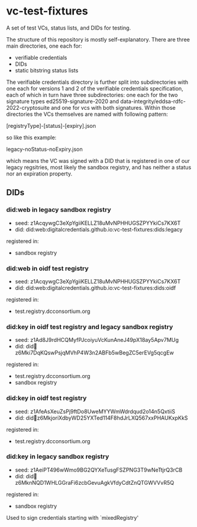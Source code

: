 # vc-test-fixtures

A set of test VCs, status lists, and DIDs for testing.

The structure of this repository is mostly self-explanatory. There are three main directories, one each for:

- verifiable credentials
- DIDs
- static bitstring status lists

The verifiable credentials directory is further split into subdirectories with one each for versions 1 and 2 of the verifiable credentials specification, each of which in turn have three subdirectories: one each for the two signature types ed25519-signature-2020 and data-integrity/eddsa-rdfc-2022-cryptosuite and one for vcs with both signatures. Within those directories the VCs themselves are named with following pattern:

[registryType]-[status]-[expiry].json

so like this example:

legacy-noStatus-noExpiry.json 

which means the VC was signed with a DID that is registered in one of our legacy regsitries, most likely the sandbox registry, and has neither a status nor an expiration property.



## DIDs

### did:web in legacy sandbox registry

- seed: z1AcqywgC3eXpYgiiKELLZ18uMvNPHHUGSZPYYkiCs7KX6T
- did: did:web:digitalcredentials.github.io:vc-test-fixtures:dids:legacy

registered in:

- sandbox registry

### did:web in oidf test registry

- seed: z1AcqywgC3eXpYgiiKELLZ18uMvNPHHUGSZPYYkiCs7KX6T
- did: did:web:digitalcredentials.github.io:vc-test-fixtures:dids:oidf

registered in:

- test.registry.dcconsortium.org

### did:key in oidf test registry and legacy sandbox registry

- seed:  z1Ad8J9rdHCQMyfPJcoiyuVcKunAneJ49pX18ay5Apv7MUg
- did: did:key:z6Mki7DqKQswPsjqMVhP4W3n2ABFb5wBegZC5erEVg5qcgEw

registered in:

- test.registry.dcconsortium.org
- sandbox registry

### did:key in oidf test registry

- seed: z1AfeAsXeuZsPj9ftDo8UweMYYWmWdrdqud2o14n5QxtiiS
- did: did:key:z6MkjoriXdbyWD25YXTed114F8hdJrLXQ567xxPHAUKxpKkS

registered in:

- test.registry.dcconsortium.org

### did:key in legacy sandbox registry

- seed: z1AeiPT496wWmo9BG2QYXeTusgFSZPNG3T9wNeTtjrQ3rCB
- did: did:key:z6MknNQD1WHLGGraFi6zcbGevuAgkVfdyCdtZnQTGWVVvR5Q

registered in:

- sandbox registry

Used to sign credentials starting with `mixedRegistry'